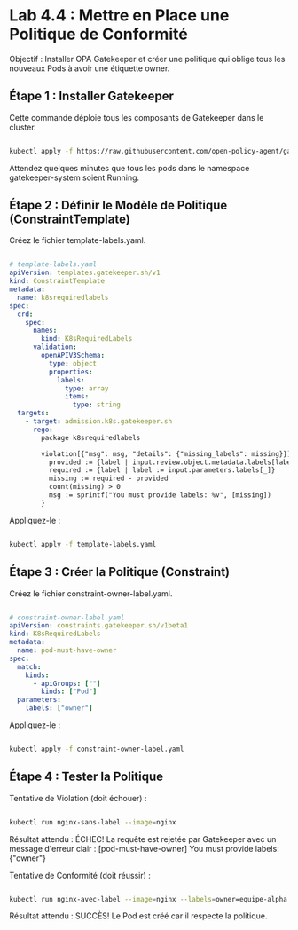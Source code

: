 #  Lab 4.4 : Mettre en Place une Politique de Conformité
Objectif : Installer OPA Gatekeeper et créer une politique qui oblige tous les nouveaux Pods à avoir une étiquette owner.

## Étape 1 : Installer Gatekeeper
Cette commande déploie tous les composants de Gatekeeper dans le cluster.

```bash

kubectl apply -f https://raw.githubusercontent.com/open-policy-agent/gatekeeper/release-3.11/deploy/gatekeeper.yaml
```
Attendez quelques minutes que tous les pods dans le namespace gatekeeper-system soient Running.

## Étape 2 : Définir le Modèle de Politique (ConstraintTemplate)
Créez le fichier template-labels.yaml.

```YAML

# template-labels.yaml
apiVersion: templates.gatekeeper.sh/v1
kind: ConstraintTemplate
metadata:
  name: k8srequiredlabels
spec:
  crd:
    spec:
      names:
        kind: K8sRequiredLabels
      validation:
        openAPIV3Schema:
          type: object 
          properties:
            labels:
              type: array
              items:
                type: string
  targets:
    - target: admission.k8s.gatekeeper.sh
      rego: |
        package k8srequiredlabels

        violation[{"msg": msg, "details": {"missing_labels": missing}}] {
          provided := {label | input.review.object.metadata.labels[label]}
          required := {label | label := input.parameters.labels[_]}
          missing := required - provided
          count(missing) > 0
          msg := sprintf("You must provide labels: %v", [missing])
        }
```
Appliquez-le :

```bash

kubectl apply -f template-labels.yaml
```
## Étape 3 : Créer la Politique (Constraint)
Créez le fichier constraint-owner-label.yaml.

```YAML

# constraint-owner-label.yaml
apiVersion: constraints.gatekeeper.sh/v1beta1
kind: K8sRequiredLabels
metadata:
  name: pod-must-have-owner
spec:
  match:
    kinds:
      - apiGroups: [""]
        kinds: ["Pod"]
  parameters:
    labels: ["owner"]

```
Appliquez-le :

```bash

kubectl apply -f constraint-owner-label.yaml

```
## Étape 4 : Tester la Politique
Tentative de Violation (doit échouer) :

```bash

kubectl run nginx-sans-label --image=nginx
```
Résultat attendu : ÉCHEC! La requête est rejetée par Gatekeeper avec un message d'erreur clair : [pod-must-have-owner] You must provide labels: {"owner"}

Tentative de Conformité (doit réussir) :

```bash

kubectl run nginx-avec-label --image=nginx --labels=owner=equipe-alpha
```
Résultat attendu : SUCCÈS! Le Pod est créé car il respecte la politique.
